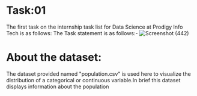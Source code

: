 # Task:01 

The first task on the internship task list for Data Science at Prodigy Info Tech is as follows: The Task statement is as follows:-
![Screenshot (442)](https://github.com/Mili-sou/PRODIGY_DS_01/assets/155342372/79e14632-224c-4ad3-beec-01af25e63058)

# About the dataset:
The dataset provided named "population.csv" is used here to visualize the distribution of a categorical or continuous variable.In brief this dataset displays information about the population 
